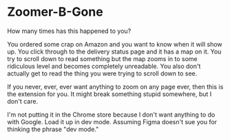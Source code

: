 # Zoomer-B-Gone

How many times has this happened to you?

You ordered some crap on Amazon and you want to know when it will show up. You click through to the delivery status page and it has a map on it. You try to scroll down to read something but the map zooms in to some ridiculous level and becomes completely unreadable. You also don't actually get to read the thing you were trying to scroll down to see.

If you never, ever, ever want anything to zoom on any page ever, then this is the extension for you. It might break something stupid somewhere, but I don't care.

I'm not putting it in the Chrome store because I don't want anything to do with Google. Load it up in dev mode. Assuming Figma doesn't sue you for thinking the phrase "dev mode."
